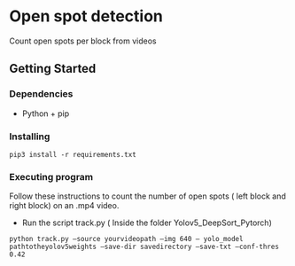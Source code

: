 # Open spot detection

Count open spots per block from videos


## Getting Started

### Dependencies

* Python + pip

### Installing

```
pip3 install -r requirements.txt 
```

### Executing program

Follow these instructions to count the number of open spots ( left block and right block) on an .mp4 video.
- Run the script track.py ( Inside the folder Yolov5_DeepSort_Pytorch)
```
python track.py —source yourvideopath —img 640 — yolo_model pathtotheyolov5weights —save-dir savedirectory —save-txt —conf-thres 0.42
```

